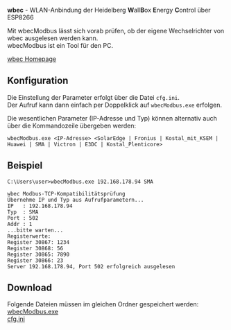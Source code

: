 **wbec** - WLAN-Anbindung der Heidelberg **W**all**B**ox **E**nergy **C**ontrol über ESP8266  

Mit wbecModbus lässt sich vorab prüfen, ob der eigene Wechselrichter von wbec ausgelesen werden kann.  
wbecModbus ist ein Tool für den PC.  

[wbec Homepage](https://steff393.github.io/wbec-site/)  

## Konfiguration
Die Einstellung der Parameter erfolgt über die Datei `cfg.ini`.  
Der Aufruf kann dann einfach per Doppelklick auf `wbecModbus.exe` erfolgen.    

Die wesentlichen Parameter (IP-Adresse und Typ) können alternativ auch über die Kommandozeile übergeben werden:  
```
wbecModbus.exe <IP-Adresse> <SolarEdge | Fronius | Kostal_mit_KSEM | Huawei | SMA | Victron | E3DC | Kostal_Plenticore>
```

## Beispiel
```
C:\Users\user>wbecModbus.exe 192.168.178.94 SMA

wbec Modbus-TCP-Kompatibilitätsprüfung
Übernehme IP und Typ aus Aufrufparametern...
IP   : 192.168.178.94
Typ  : SMA
Port : 502
Addr : 1
...bitte warten...
Registerwerte:
Register 30867: 1234
Register 30868: 56
Register 30865: 7890
Register 30866: 23
Server 192.168.178.94, Port 502 erfolgreich ausgelesen
```

## Download
Folgende Dateien müssen im gleichen Ordner gespeichert werden:  
[wbecModbus.exe](https://github.com/steff393/wbecModbus/releases/latest/download/wbecModbus.exe)  
[cfg.ini](https://github.com/steff393/wbecModbus/releases/latest/download/cfg.ini)  
